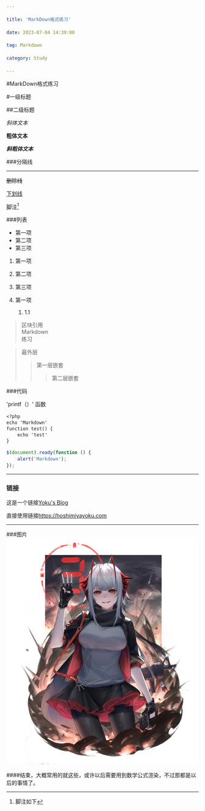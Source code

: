 ```yaml
---

title: 'MarkDown格式练习'

date: 2023-07-04 14:39:00

tag: Markdown

category: Study

---
```


#MarkDown格式练习

#一级标题

##二级标题

*斜体文本*

**粗体文本**

***斜粗体文本***

###分隔线

***

~~删除线~~

<u>下划线</u>


脚注[^脚注]
[^脚注]:脚注如下

###列表

* 第一项
* 第二项
* 第三项

1. 第一项
2. 第二项
3. 第三项

1. 第一项
	1. 1.1

>区块引用  
>Markdown  
>练习



>最外层
>>第一层嵌套
>>>第二层嵌套

###代码

'printf（）' 函数

	<?php
	echo 'Markdown'
	function test() {
		echo 'test'
	}

```javascript
$(document).ready(function () {
    alert('Markdown');
});
```

---
### 链接

这是一个链接[Yoku's Blog](https://hoshimiyayoku.com)

直接使用链接<https://hoshimiyayoku.com>

---
###图片
![W 图片](/source/w.jpg)

####结束，大概常用的就这些，或许以后需要用到数学公式渲染，不过那都是以后的事情了。

